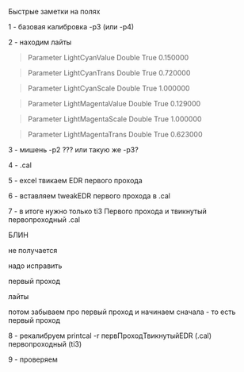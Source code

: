 Быстрые заметки на полях

1 - базовая калибровка -p3 (или -p4)

2 - находим лайты

> Parameter LightCyanValue Double True 0.150000

> Parameter LightCyanTrans Double True 0.720000

> Parameter LightCyanScale Double True 1.000000

> Parameter LightMagentaValue Double True 0.129000

> Parameter LightMagentaScale Double True 1.000000

> Parameter LightMagentaTrans Double True 0.623000

3 - мишень -p2 ??? или такую же -p3?

4 - .cal

5 - excel твикаем EDR первого прохода

6 - вставляем tweakEDR первого прохода в .cal

7 - в итоге нужно только ti3 Первого прохода и твикнутый первопроходный .cal


БЛИН

не получается

надо исправить

первый проход

лайты

потом забываем про первый проход и начинаем сначала - то есть первый проход

8 - рекалибруем printcal -r первПроходТвикнутыйEDR (.cal) первопроходный (ti3)

9 - проверяем